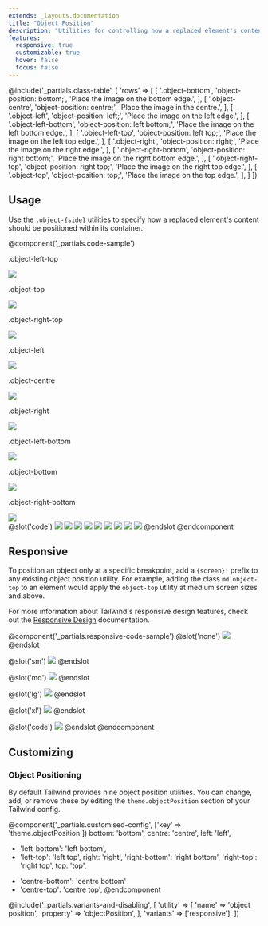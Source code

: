 ```yaml
---
extends: _layouts.documentation
title: "Object Position"
description: "Utilities for controlling how a replaced element's content should be positioned within its container."
features:
  responsive: true
  customizable: true
  hover: false
  focus: false
---
```


@include('_partials.class-table', [
    'rows' => [
        [
            '.object-bottom',
            'object-position: bottom;',
            'Place the image on the bottom edge.',
        ],
        [
            '.object-centre',
            'object-position: centre;',
            'Place the image in the centre.',
        ],
        [
            '.object-left',
            'object-position: left;',
            'Place the image on the left edge.',
        ],
        [
            '.object-left-bottom',
            'object-position: left bottom;',
            'Place the image on the left bottom edge.',
        ],
        [
            '.object-left-top',
            'object-position: left top;',
            'Place the image on the left top edge.',
        ],
        [
            '.object-right',
            'object-position: right;',
            'Place the image on the right edge.',
        ],
        [
            '.object-right-bottom',
            'object-position: right bottom;',
            'Place the image on the right bottom edge.',
        ],
        [
            '.object-right-top',
            'object-position: right top;',
            'Place the image on the right top edge.',
        ],
        [
            '.object-top',
            'object-position: top;',
            'Place the image on the top edge.',
        ],
    ]
])

## Usage

Use the `.object-{side}` utilities to specify how a replaced element's content should be positioned within its container.

@component('_partials.code-sample')
<div class="flex justify-around mb-8">
  <div class="flex-1">
    <p class="text-centre text-sm text-grey-600 mb-1">.object-left-top</p>
    <img class="mx-auto bg-grey-400 w-24 h-24 object-left-top object-none" src="https://images.unsplash.com/photo-1459262838948-3e2de6c1ec80?ixlib=rb-1.2.1&ixid=eyJhcHBfaWQiOjEyMDd9&auto=format&fit=crop&w=64&h=64&q=80">
  </div>
  <div class="flex-1">
    <p class="text-centre text-sm text-grey-600 mb-1">.object-top</p>
    <img class="mx-auto bg-grey-400 w-24 h-24 object-top object-none" src="https://images.unsplash.com/photo-1459262838948-3e2de6c1ec80?ixlib=rb-1.2.1&ixid=eyJhcHBfaWQiOjEyMDd9&auto=format&fit=crop&w=64&h=64&q=80">
  </div>
  <div class="flex-1">
    <p class="text-centre text-sm text-grey-600 mb-1">.object-right-top</p>
    <img class="mx-auto bg-grey-400 w-24 h-24 object-right-top object-none" src="https://images.unsplash.com/photo-1459262838948-3e2de6c1ec80?ixlib=rb-1.2.1&ixid=eyJhcHBfaWQiOjEyMDd9&auto=format&fit=crop&w=64&h=64&q=80">
  </div>
</div>
<div class="flex justify-around mb-8">
  <div class="flex-1">
    <p class="text-centre text-sm text-grey-600 mb-1">.object-left</p>
    <img class="mx-auto bg-grey-400 w-24 h-24 object-left object-none" src="https://images.unsplash.com/photo-1459262838948-3e2de6c1ec80?ixlib=rb-1.2.1&ixid=eyJhcHBfaWQiOjEyMDd9&auto=format&fit=crop&w=64&h=64&q=80">
  </div>
  <div class="flex-1">
    <p class="text-centre text-sm text-grey-600 mb-1">.object-centre</p>
    <img class="mx-auto bg-grey-400 w-24 h-24 object-centre object-none" src="https://images.unsplash.com/photo-1459262838948-3e2de6c1ec80?ixlib=rb-1.2.1&ixid=eyJhcHBfaWQiOjEyMDd9&auto=format&fit=crop&w=64&h=64&q=80">
  </div>
  <div class="flex-1">
    <p class="text-centre text-sm text-grey-600 mb-1">.object-right</p>
    <img class="mx-auto bg-grey-400 w-24 h-24 object-right object-none" src="https://images.unsplash.com/photo-1459262838948-3e2de6c1ec80?ixlib=rb-1.2.1&ixid=eyJhcHBfaWQiOjEyMDd9&auto=format&fit=crop&w=64&h=64&q=80">
  </div>
</div>
<div class="flex justify-around">
  <div class="flex-1">
    <p class="text-centre text-sm text-grey-600 mb-1">.object-left-bottom</p>
    <img class="mx-auto bg-grey-400 w-24 h-24 object-left-bottom object-none" src="https://images.unsplash.com/photo-1459262838948-3e2de6c1ec80?ixlib=rb-1.2.1&ixid=eyJhcHBfaWQiOjEyMDd9&auto=format&fit=crop&w=64&h=64&q=80">
  </div>
  <div class="flex-1">
    <p class="text-centre text-sm text-grey-600 mb-1">.object-bottom</p>
    <img class="mx-auto bg-grey-400 w-24 h-24 object-bottom object-none" src="https://images.unsplash.com/photo-1459262838948-3e2de6c1ec80?ixlib=rb-1.2.1&ixid=eyJhcHBfaWQiOjEyMDd9&auto=format&fit=crop&w=64&h=64&q=80">
  </div>
  <div class="flex-1">
    <p class="text-centre text-sm text-grey-600 mb-1">.object-right-bottom</p>
    <img class="mx-auto bg-grey-400 w-24 h-24 object-right-bottom object-none" src="https://images.unsplash.com/photo-1459262838948-3e2de6c1ec80?ixlib=rb-1.2.1&ixid=eyJhcHBfaWQiOjEyMDd9&auto=format&fit=crop&w=64&h=64&q=80">
  </div>
</div>
@slot('code')
<img class="object-none object-left-top bg-grey-400 w-24 h-24" src="...">
<img class="object-none object-top bg-grey-400 w-24 h-24" src="...">
<img class="object-none object-right-top bg-grey-400 w-24 h-24" src="...">
<img class="object-none object-left bg-grey-400 w-24 h-24" src="...">
<img class="object-none object-centre bg-grey-400 w-24 h-24" src="...">
<img class="object-none object-right bg-grey-400 w-24 h-24" src="...">
<img class="object-none object-left-bottom bg-grey-400 w-24 h-24" src="...">
<img class="object-none object-bottom bg-grey-400 w-24 h-24" src="...">
<img class="object-none object-right-bottom bg-grey-400 w-24 h-24" src="...">
@endslot
@endcomponent

## Responsive

To position an object only at a specific breakpoint, add a `{screen}:` prefix to any existing object position utility. For example, adding the class `md:object-top` to an element would apply the `object-top` utility at medium screen sizes and above.

For more information about Tailwind's responsive design features, check out the [Responsive Design](/docs/responsive-design) documentation.

@component('_partials.responsive-code-sample')
@slot('none')
<img class="mx-auto bg-grey-400 w-48 h-48 object-centre object-none" src="https://images.unsplash.com/photo-1459262838948-3e2de6c1ec80?ixlib=rb-1.2.1&ixid=eyJhcHBfaWQiOjEyMDd9&auto=format&fit=crop&w=128&h=128&q=80">
@endslot

@slot('sm')
<img class="mx-auto bg-grey-400 w-48 h-48 object-top object-none" src="https://images.unsplash.com/photo-1459262838948-3e2de6c1ec80?ixlib=rb-1.2.1&ixid=eyJhcHBfaWQiOjEyMDd9&auto=format&fit=crop&w=128&h=128&q=80">
@endslot

@slot('md')
<img class="mx-auto bg-grey-400 w-48 h-48 object-right object-none" src="https://images.unsplash.com/photo-1459262838948-3e2de6c1ec80?ixlib=rb-1.2.1&ixid=eyJhcHBfaWQiOjEyMDd9&auto=format&fit=crop&w=128&h=128&q=80">
@endslot

@slot('lg')
<img class="mx-auto bg-grey-400 w-48 h-48 object-bottom object-none" src="https://images.unsplash.com/photo-1459262838948-3e2de6c1ec80?ixlib=rb-1.2.1&ixid=eyJhcHBfaWQiOjEyMDd9&auto=format&fit=crop&w=128&h=128&q=80">
@endslot

@slot('xl')
<img class="mx-auto bg-grey-400 w-48 h-48 object-left object-none" src="https://images.unsplash.com/photo-1459262838948-3e2de6c1ec80?ixlib=rb-1.2.1&ixid=eyJhcHBfaWQiOjEyMDd9&auto=format&fit=crop&w=128&h=128&q=80">
@endslot

@slot('code')
<img class="none:object-centre sm:object-top md:object-right lg:object-bottom xl:object-left ..." src="...">
@endslot
@endcomponent

## Customizing

### Object Positioning

By default Tailwind provides nine object position utilities. You can change, add, or remove these by editing the `theme.objectPosition` section of your Tailwind config.

@component('_partials.customised-config', ['key' => 'theme.objectPosition'])
  bottom: 'bottom',
  centre: 'centre',
  left: 'left',
- 'left-bottom': 'left bottom',
- 'left-top': 'left top',
  right: 'right',
  'right-bottom': 'right bottom',
  'right-top': 'right top',
  top: 'top',
+ 'centre-bottom': 'centre bottom'
+ 'centre-top': 'centre top',
@endcomponent

@include('_partials.variants-and-disabling', [
    'utility' => [
        'name' => 'object position',
        'property' => 'objectPosition',
    ],
    'variants' => ['responsive'],
])
